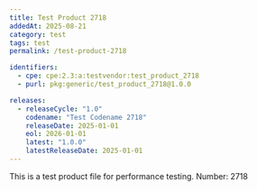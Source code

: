 ```yaml
---
title: Test Product 2718
addedAt: 2025-08-21
category: test
tags: test
permalink: /test-product-2718

identifiers:
  - cpe: cpe:2.3:a:testvendor:test_product_2718
  - purl: pkg:generic/test_product_2718@1.0.0

releases:
  - releaseCycle: "1.0"
    codename: "Test Codename 2718"
    releaseDate: 2025-01-01
    eol: 2026-01-01
    latest: "1.0.0"
    latestReleaseDate: 2025-01-01
---
```


This is a test product file for performance testing. Number: 2718
